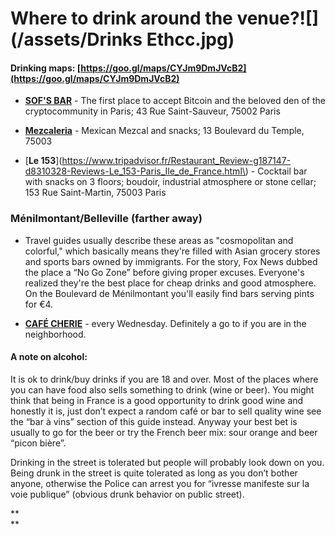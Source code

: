# Where to drink around the venue?![](/assets/Drinks Ethcc.jpg)

#### **Drinking maps:** [https://goo.gl/maps/CYJm9DmJVcB2](https://goo.gl/maps/CYJm9DmJVcB2)

* [**SOF'S BAR**](http://www.sofsbar.fr/) -  The first place to accept Bitcoin and the beloved den of the cryptocommunity in Paris; 43 Rue Saint-Sauveur, 75002 Paris
* [**Mezcaleria**](https://www.tripadvisor.fr/Attraction_Review-g187147-d7363111-Reviews-La_Mezcaleria-Paris_Ile_de_France.html) - Mexican Mezcal and snacks; 13 Boulevard du Temple, 75003

* [**Le 153**](https://www.tripadvisor.fr/Restaurant_Review-g187147-d8310328-Reviews-Le_153-Paris_Ile_de_France.html\) - Cocktail bar with snacks on 3 floors; boudoir, industrial atmosphere or stone cellar; 153 Rue Saint-Martin, 75003 Paris

### Ménilmontant/Belleville \(farther away\)

* Travel guides usually describe these areas as "cosmopolitan and colorful," which basically means they're filled with Asian grocery stores and sports bars owned by immigrants. For the story, Fox News dubbed the place a “No Go Zone” before giving proper excuses. Everyone's realized they're the best place for cheap drinks and good atmosphere. On the Boulevard de Ménilmontant you'll easily find bars serving pints for €4.

* [**CAFÉ CHERIE**](https://fr-fr.facebook.com/cafe.cherie/) - every Wednesday. Definitely a go to if you are in the neighborhood.

#### **A note on alcohol:**

It is ok to drink/buy drinks if you are 18 and over. Most of the places where you can have food also sells something to drink \(wine or beer\). You might think that being in France is a good opportunity to drink good wine and honestly it is, just don’t expect a random café or bar to sell quality wine see the “bar à vins” section of this guide instead. Anyway your best bet is usually to go for the beer or try the French beer mix: sour orange and beer “picon bière”.

Drinking in the street is tolerated but people will probably look down on you. Being drunk in the street is quite tolerated as long as you don’t bother anyone, otherwise the Police can arrest you for “ivresse manifeste sur la voie publique” \(obvious drunk behavior on public street\).

**        
**

